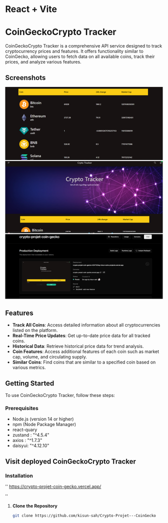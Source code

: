 # React + Vite


# CoinGeckoCrypto Tracker

CoinGeckoCrypto Tracker is a comprehensive API service designed to track cryptocurrency prices and features. It offers functionality similar to CoinGecko, allowing users to fetch data on all available coins, track their prices, and analyze various features.


## Screenshots

![Output UI](/img/1.png)
![Output UI](/img/2.png)
![Output UI](/img/3.png)


## Features

- **Track All Coins**: Access detailed information about all cryptocurrencies listed on the platform.
- **Real-Time Price Updates**: Get up-to-date price data for all tracked coins.
- **Historical Data**: Retrieve historical price data for trend analysis.
- **Coin Features**: Access additional features of each coin such as market cap, volume, and circulating supply.
- **Similar Coins**: Find coins that are similar to a specified coin based on various metrics.

## Getting Started

To use CoinGeckoCrypto Tracker, follow these steps:

### Prerequisites

- Node.js (version 14 or higher)
- npm (Node Package Manager)
- react-quary
- zustand : "^4.5.4"
- axios : "^1.7.3"
- daisyui: "^4.12.10"

## Visit  deployed CoinGeckoCrypto Tracker


### Installation

''
https://crypto-projet-coin-gecko.vercel.app/

''

1. **Clone the Repository**

   ```bash
   git clone https://github.com/kisun-sah/Crypto-Projet---CoinGecko
